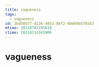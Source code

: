 ```yaml
---
title: vagueness
tags:
  - vagueness
id: 2bd50b77-d226-4853-8bf2-d0e69b570a53
mtime: 20210701195618
ctime: 20210114163906
---
```


# vagueness
